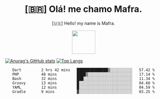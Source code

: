 
<!--Titulo-->           
<h1 align="center">
 [🇧🇷] Olá! me chamo Mafra.
</h1>
<p align="center">
 [🇺🇸] Hello! my name is Mafra.
</p>
<p align="center">
<img src="https://media3.giphy.com/media/hu9xj9UtxpoY3oytsh/giphy.gif?cid=ecf05e47xx6fyhk8nnij7i7v1wr8yoij8jabs4xuww5k8apm&rid=giphy.gif&ct=s" width="75" height="75"/>
</p>

<!--<pre>
    
</pre>-->

[![Anurag's GitHub stats](https://github-readme-stats.vercel.app/api?username=MafraLP&show_icons=true&theme=dracula)](https://github.com/anuraghazra/github-readme-stats)
[![Top Langs](https://github-readme-stats.vercel.app/api/top-langs/?username=anuraghazra&layout=compact&theme=dracula)](https://github.com/anuraghazra/github-readme-stats)

<div align="center">
<!--START_SECTION:waka-->

```text
Dart         2 hrs 42 mins   ██████████████▒░░░░░░░░░░   57.42 %
PHP          48 mins         ████▒░░░░░░░░░░░░░░░░░░░░   17.14 %
Bash         32 mins         ███░░░░░░░░░░░░░░░░░░░░░░   11.34 %
Groovy       13 mins         █░░░░░░░░░░░░░░░░░░░░░░░░   04.60 %
YAML         12 mins         █░░░░░░░░░░░░░░░░░░░░░░░░   04.59 %
Gradle       9 mins          ▓░░░░░░░░░░░░░░░░░░░░░░░░   03.25 %
```

<!--END_SECTION:waka-->



